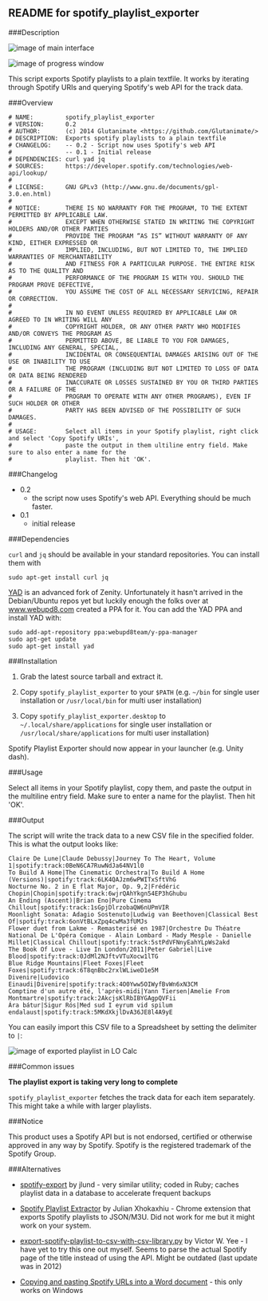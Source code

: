 ## README for spotify_playlist_exporter

###Description

![image of main interface](https://raw.githubusercontent.com/Glutanimate/spotify_playlist_exporter/master/spotify_playlist_exporter_main.png)

![image of progress window](https://raw.githubusercontent.com/Glutanimate/spotify_playlist_exporter/master/spotify_playlist_exporter_progress.png)

This script exports Spotify playlists to a plain textfile. It works by iterating through Spotify URIs and querying Spotify's web API for the track data.

###Overview

    # NAME:         spotify_playlist_exporter
    # VERSION:      0.2
    # AUTHOR:       (c) 2014 Glutanimate <https://github.com/Glutanimate/>
    # DESCRIPTION:  Exports spotify playlists to a plain textfile
    # CHANGELOG:    -- 0.2 - Script now uses Spotify's web API
    #               -- 0.1 - Initial release
    # DEPENDENCIES: curl yad jq
    # SOURCES:      https://developer.spotify.com/technologies/web-api/lookup/
    #
    # LICENSE:      GNU GPLv3 (http://www.gnu.de/documents/gpl-3.0.en.html)
    #
    # NOTICE:       THERE IS NO WARRANTY FOR THE PROGRAM, TO THE EXTENT PERMITTED BY APPLICABLE LAW. 
    #               EXCEPT WHEN OTHERWISE STATED IN WRITING THE COPYRIGHT HOLDERS AND/OR OTHER PARTIES 
    #               PROVIDE THE PROGRAM “AS IS” WITHOUT WARRANTY OF ANY KIND, EITHER EXPRESSED OR 
    #               IMPLIED, INCLUDING, BUT NOT LIMITED TO, THE IMPLIED WARRANTIES OF MERCHANTABILITY 
    #               AND FITNESS FOR A PARTICULAR PURPOSE. THE ENTIRE RISK AS TO THE QUALITY AND 
    #               PERFORMANCE OF THE PROGRAM IS WITH YOU. SHOULD THE PROGRAM PROVE DEFECTIVE,
    #               YOU ASSUME THE COST OF ALL NECESSARY SERVICING, REPAIR OR CORRECTION.
    #
    #               IN NO EVENT UNLESS REQUIRED BY APPLICABLE LAW OR AGREED TO IN WRITING WILL ANY 
    #               COPYRIGHT HOLDER, OR ANY OTHER PARTY WHO MODIFIES AND/OR CONVEYS THE PROGRAM AS 
    #               PERMITTED ABOVE, BE LIABLE TO YOU FOR DAMAGES, INCLUDING ANY GENERAL, SPECIAL, 
    #               INCIDENTAL OR CONSEQUENTIAL DAMAGES ARISING OUT OF THE USE OR INABILITY TO USE 
    #               THE PROGRAM (INCLUDING BUT NOT LIMITED TO LOSS OF DATA OR DATA BEING RENDERED 
    #               INACCURATE OR LOSSES SUSTAINED BY YOU OR THIRD PARTIES OR A FAILURE OF THE 
    #               PROGRAM TO OPERATE WITH ANY OTHER PROGRAMS), EVEN IF SUCH HOLDER OR OTHER 
    #               PARTY HAS BEEN ADVISED OF THE POSSIBILITY OF SUCH DAMAGES.
    #
    # USAGE:        Select all items in your Spotify playlist, right click and select 'Copy Spotify URIs',
    #               paste the output in them ultiline entry field. Make sure to also enter a name for the 
    #               playlist. Then hit 'OK'.

###Changelog

- 0.2
    - the script now uses Spotify's web API. Everything should be much faster.
- 0.1 
    - initial release

###Dependencies

`curl` and `jq` should be available in your standard repositories. You can install them with

    sudo apt-get install curl jq
   
[YAD](http://sourceforge.net/projects/yad-dialog/) is an advanced fork of Zenity. Unfortunately it hasn't arrived in the Debian/Ubuntu repos yet but luckily enough the folks over at www.webupd8.com created a PPA for it. You can add the YAD PPA and install YAD with:

    sudo add-apt-repository ppa:webupd8team/y-ppa-manager
    sudo apt-get update
    sudo apt-get install yad

###Installation

1. Grab the latest source tarball and extract it.

2. Copy `spotify_playlist_exporter` to your `$PATH` (e.g. `~/bin` for single user installation or `/usr/local/bin` for multi user installation)

3. Copy `spotify_playlist_exporter.desktop` to `~/.local/share/applications` for single user installation or `/usr/local/share/applications` for multi user installation)

Spotify Playlist Exporter should now appear in your launcher (e.g. Unity dash).

###Usage

Select all items in your Spotify playlist, copy them, and paste the output in the multiline entry field. Make sure to enter a name for the playlist. Then hit 'OK'.

###Output

The script will write the track data to a new CSV file in the specified folder. This is what the output looks like:

    Claire De Lune|Claude Debussy|Journey To The Heart, Volume 1|spotify:track:0BeN6CA7RuwNdJa64NV1l0
    To Build A Home|The Cinematic Orchestra|To Build A Home (Versions)|spotify:track:6LK4QAJzm6wPWITxSftVhG
    Nocturne No. 2 in E flat Major, Op. 9,2|Frédéric Chopin|Chopin|spotify:track:6wjrQAhYkgn54EP3hGhubu
    An Ending (Ascent)|Brian Eno|Pure Cinema Chillout|spotify:track:1sGpjDlrzobaQW6nUPmVIR
    Moonlight Sonata: Adagio Sostenuto|Ludwig van Beethoven|Classical Best Of|spotify:track:6onVtBLxZpq4cwMa3fUMJs
    Flower duet from Lakme - Remasterisé en 1987|Orchestre Du Théatre National De L'Opéra Comique - Alain Lombard - Mady Mesple - Danielle Millet|Classical Chillout|spotify:track:5stPdVFNnyEahYLpWs2akd
    The Book Of Love - Live In London/2011|Peter Gabriel|Live Blood|spotify:track:0JdMl2NJftvVTuXocw1lTG
    Blue Ridge Mountains|Fleet Foxes|Fleet Foxes|spotify:track:6T8qnBbc2rxlWLiweD1e5M
    Divenire|Ludovico Einaudi|Divenire|spotify:track:4O0Yww5OIWyfBvWn6xN3CM
    Comptine d'un autre été, l'après-midi|Yann Tiersen|Amelie From Montmartre|spotify:track:2AkcjsKlRbIBYGAgpQVFii
    Ára bátur|Sigur Rós|Med sud I eyrum vid spilum endalaust|spotify:track:5MKdXkjlDvA36JE8l4A9yE

You can easily import this CSV file to a Spreadsheet by setting the delimiter to `|`:

![image of exported playlist in LO Calc](https://raw.githubusercontent.com/Glutanimate/spotify_playlist_exporter/master/spotify_playlist_exporter_localc.png)

###Common issues

**The playlist export is taking very long to complete**

`spotify_playlist_exporter` fetches the track data for each item separately. This might take a while with larger playlists.

###Notice

This product uses a Spotify API but is not endorsed, certified or otherwise approved in any way by Spotify. Spotify is the registered trademark of the Spotify Group.

###Alternatives

- [spotify-export](https://github.com/jlund/spotify-export) by jlund - very similar utility; coded in Ruby; caches playlist data in a database to accelerate frequent backups

- [Spotify Playlist Extractor](https://chrome.google.com/webstore/detail/spotify-playlist-extracto/onglffcjldphmpfnpdfmngfenhmjlnnn) by Julian Xhokaxhiu - Chrome extension that exports Spotify playlists to JSON/M3U. Did not work for me but it might work on your system.

- [export-spotify-playlist-to-csv-with-csv-library.py](http://victorwyee.com/python/export-spotify-playlist-to-csv-with-python/) by Victor W. Yee - I have yet to try this one out myself. Seems to parse the actual Spotify page of the title instead of using the API. Might be outdated (last update was in 2012)

- [Copying and pasting Spotify URLs into a Word document](http://baracoma.wordpress.com/2014/05/15/exporting-spotify-playlist-to-text/) - this only works on Windows
